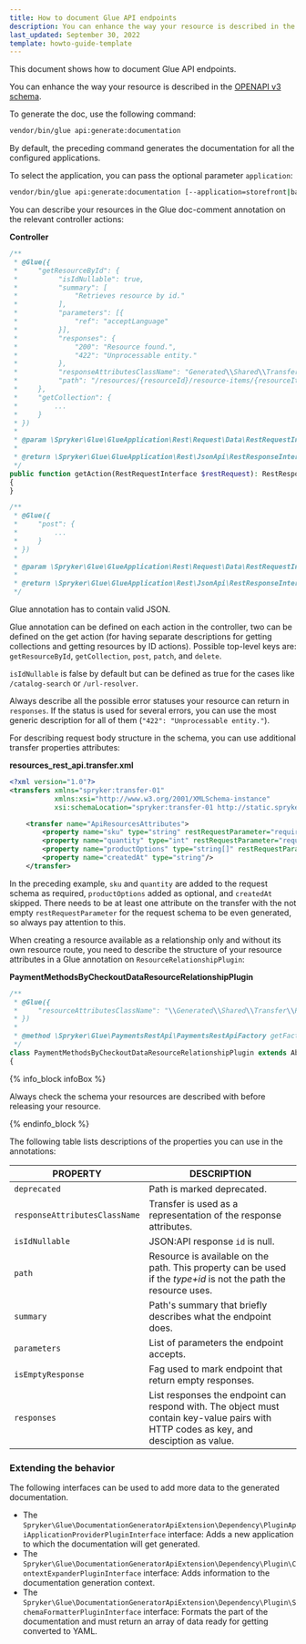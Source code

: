 ```yaml
---
title: How to document Glue API endpoints
description: You can enhance the way your resource is described in the OPENAPI v3 schema
last_updated: September 30, 2022
template: howto-guide-template
---
```


This document shows how to document Glue API endpoints.

You can enhance the way your resource is described in the [OPENAPI v3 schema](https://swagger.io/docs/specification/basic-structure/). 

To generate the doc, use the following command:
```bash
vendor/bin/glue api:generate:documentation
```

By default, the preceding command generates the documentation for all the configured applications. 

To select the application, you can pass the optional parameter `application`:
```bash
vendor/bin/glue api:generate:documentation [--application=storefront|backend]
```

You can describe your resources in the Glue doc-comment annotation on the relevant controller actions:

**Controller**

```php
/**
 * @Glue({
 *     "getResourceById": {
 *          "isIdNullable": true,
 *          "summary": [
 *              "Retrieves resource by id."
 *          ],
 *          "parameters": [{
 *              "ref": "acceptLanguage"
 *          }],
 *          "responses": {
 *              "200": "Resource found.",
 *              "422": "Unprocessable entity."
 *          },
 *          "responseAttributesClassName": "Generated\\Shared\\Transfer\\RestResourcesAttributesTransfer",
 *          "path": "/resources/{resourceId}/resource-items/{resourceItemsId}"
 *     },
 *     "getCollection": {
 *         ...
 *     }
 * })
 *
 * @param \Spryker\Glue\GlueApplication\Rest\Request\Data\RestRequestInterface $restRequest
 *
 * @return \Spryker\Glue\GlueApplication\Rest\JsonApi\RestResponseInterface
 */
public function getAction(RestRequestInterface $restRequest): RestResponseInterface
{
}

/**
 * @Glue({
 *     "post": {
 *         ...
 *     }
 * })
 *
 * @param \Spryker\Glue\GlueApplication\Rest\Request\Data\RestRequestInterface $restRequest
 *
 * @return \Spryker\Glue\GlueApplication\Rest\JsonApi\RestResponseInterface
 */

```

Glue annotation has to contain valid JSON.

Glue annotation can be defined on each action in the controller, two can be defined on the get action (for having separate descriptions for getting collections and getting resources by ID actions). Possible top-level keys are: `getResourceById`, `getCollection`, `post`, `patch`, and `delete`.

`isIdNullable` is false by default but can be defined as true for the cases like `/catalog-search` or `/url-resolver`.

Always describe all the possible error statuses your resource can return in `responses`. If the status is used for several errors, you can use the most generic description for all of them (`"422": "Unprocessable entity."`).

For describing request body structure in the schema, you can use additional transfer properties attributes:

**resources_rest_api.transfer.xml**

```xml
<?xml version="1.0"?>
<transfers xmlns="spryker:transfer-01"
           xmlns:xsi="http://www.w3.org/2001/XMLSchema-instance"
           xsi:schemaLocation="spryker:transfer-01 http://static.spryker.com/transfer-01.xsd">

    <transfer name="ApiResourcesAttributes">
        <property name="sku" type="string" restRequestParameter="required"/>
        <property name="quantity" type="int" restRequestParameter="required"/>
        <property name="productOptions" type="string[]" restRequestParameter="yes"/>
        <property name="createdAt" type="string"/>
    </transfer>
```

In the preceding example, `sku` and `quantity` are added to the request schema as required, `productOptions` added as optional, and `createdAt` skipped. There needs to be at least one attribute on the transfer with the not empty `restRequestParameter` for the request schema to be even generated, so always pay attention to this.

When creating a resource available as a relationship only and without its own resource route, you need to describe the structure of your resource attributes in a Glue annotation on `ResourceRelationshipPlugin`:

**PaymentMethodsByCheckoutDataResourceRelationshipPlugin**

```php
/**
 * @Glue({
 *     "resourceAttributesClassName": "\\Generated\\Shared\\Transfer\\RestPaymentMethodsAttributesTransfer"
 * })
 *
 * @method \Spryker\Glue\PaymentsRestApi\PaymentsRestApiFactory getFactory()
 */
class PaymentMethodsByCheckoutDataResourceRelationshipPlugin extends AbstractPlugin implements ResourceRelationshipPluginInterface
{
```

{% info_block infoBox %}

Always check the schema your resources are described with before releasing your resource.

{% endinfo_block %}

The following table lists descriptions of the properties you can use in the annotations:

| PROPERTY | DESCRIPTION |
| --- | --- |
| `deprecated` | Path is marked deprecated. |
| `responseAttributesClassName` | Transfer is used as a representation of the response attributes. |
| `isIdNullable` | JSON:API response `id` is null. |
| `path` | Resource is available on the path. This property can be used if the *type+id* is not the path the resource uses. |
| `summary` | Path's summary that briefly describes what the endpoint does. |
| `parameters` | List of parameters the endpoint accepts. |
| `isEmptyResponse` | Fag used to mark endpoint that return empty responses. |
| `responses` | List responses the endpoint can respond with. The object must contain key-value pairs with HTTP codes as key, and desciption as value. |

### Extending the behavior

The following interfaces can be used to add more data to the generated documentation.

* The `Spryker\Glue\DocumentationGeneratorApiExtension\Dependency\PluginApiApplicationProviderPluginInterface` interface: Adds a new application to which the documentation will get generated.
* The `Spryker\Glue\DocumentationGeneratorApiExtension\Dependency\Plugin\ContextExpanderPluginInterface` interface: Adds information to the documentation generation context.
* The `Spryker\Glue\DocumentationGeneratorApiExtension\Dependency\Plugin\SchemaFormatterPluginInterface` interface: Formats the part of the documentation and must return an array of data ready for getting converted to YAML.
